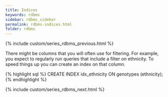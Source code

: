 ```yaml
---
title: Indices
keywords: rdbms
sidebar: rdbms_sidebar
permalink: rdbms-indices.html
folder: rdbms
---
```

{% include custom/series_rdbms_previous.html %}

There might be columns that you will often use for filtering. For example, you expect to regularly run queries that include a filter on ethnicity. To speed things up you can create an index on that column.

{% highlight sql %}
CREATE INDEX idx_ethnicity ON genotypes (ethnicity);
{% endhighlight %}

{% include custom/series_rdbms_next.html %}
